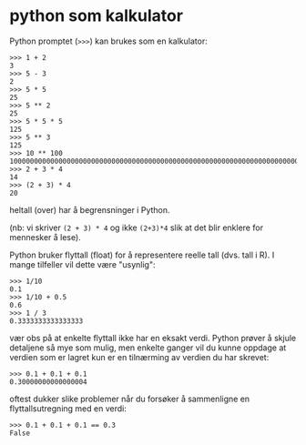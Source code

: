 # python som kalkulator

Python promptet (`>>>`) kan brukes som en kalkulator:

    >>> 1 + 2
    3
    >>> 5 - 3
    2
    >>> 5 * 5
    25
    >>> 5 ** 2
    25
    >>> 5 * 5 * 5
    125
    >>> 5 ** 3
    125
    >>> 10 ** 100
    10000000000000000000000000000000000000000000000000000000000000000000000000000000000000000000000000000
    >>> 2 + 3 * 4
    14
    >>> (2 + 3) * 4
    20
 
heltall (over) har å begrensninger i Python.
 
(nb: vi skriver `(2 + 3) * 4` og ikke `(2+3)*4` slik at det blir enklere for mennesker å lese).
 
Python bruker flyttall (float) for å representere reelle tall (dvs. tall i R). I mange tilfeller 
vil dette være "usynlig":
 
    >>> 1/10
    0.1
    >>> 1/10 + 0.5
    0.6
    >>> 1 / 3
    0.3333333333333333

vær obs på at enkelte flyttall ikke har en eksakt verdi. Python prøver å skjule detaljene så mye som 
mulig, men enkelte ganger vil du kunne oppdage at verdien som er lagret kun er en tilnærming
av verdien du har skrevet:

    >>> 0.1 + 0.1 + 0.1
    0.30000000000000004
 
oftest dukker slike problemer når du forsøker å sammenligne en flyttallsutregning med en verdi:
 
    >>> 0.1 + 0.1 + 0.1 == 0.3
    False
